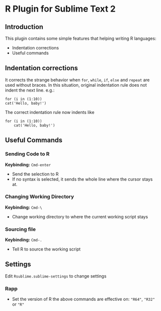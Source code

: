 R Plugin for Sublime Text 2
====================

Introduction
------------
This plugin contains some simple features that helping writing R languages:
* Indentation corrections
* Useful commands

Indentation corrections
-----------------------
It corrects the strange behavior when `for`, `while`, `if`, `else` and `repeat` are used without braces. In this situation, original indentation rule does not indent the next line. e.g.:

    for (i in (1:10))
    cat('Hello, baby!')

The correct indentation rule now indents like

    for (i in (1:10))
        cat('Hello, baby!')

Useful Commands
---------------
### Sending Code to R ###
**Keybinding:** `Cmd-enter`

* Send the selection to R
* If no syntax is selected, it sends the whole line where the cursor stays at.

### Changing Working Directory ###
**Keybinding:** `Cmd-\`

* Change working directory to where the current working script stays

### Sourcing file ###
**Keybinding:** `Cmd-.`

* Tell R to source the working script

Settings
---------
Edit `Rsublime.sublime-settings` to change settings

### Rapp ####
* Set the version of R the above commands are effective on: `"R64"`, `"R32"` or `"R"`